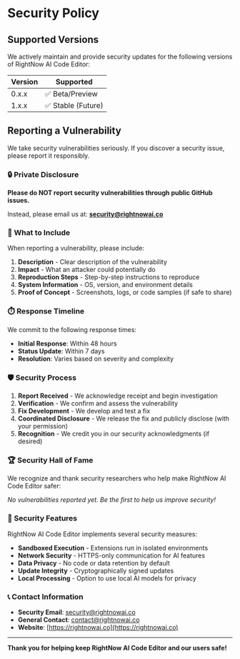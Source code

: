 # Security Policy

## Supported Versions

We actively maintain and provide security updates for the following versions of RightNow AI Code Editor:

| Version | Supported          |
| ------- | ------------------ |
| 0.x.x   | ✅ Beta/Preview    |
| 1.x.x   | ✅ Stable (Future) |

## Reporting a Vulnerability

We take security vulnerabilities seriously. If you discover a security issue, please report it responsibly.

### 🔒 Private Disclosure

**Please do NOT report security vulnerabilities through public GitHub issues.**

Instead, please email us at: **[security@rightnowai.co](mailto:security@rightnowai.co)**

### 📝 What to Include

When reporting a vulnerability, please include:

1. **Description** - Clear description of the vulnerability
2. **Impact** - What an attacker could potentially do
3. **Reproduction Steps** - Step-by-step instructions to reproduce
4. **System Information** - OS, version, and environment details
5. **Proof of Concept** - Screenshots, logs, or code samples (if safe to share)

### ⏱️ Response Timeline

We commit to the following response times:

- **Initial Response**: Within 48 hours
- **Status Update**: Within 7 days
- **Resolution**: Varies based on severity and complexity

### 🛡️ Security Process

1. **Report Received** - We acknowledge receipt and begin investigation
2. **Verification** - We confirm and assess the vulnerability 
3. **Fix Development** - We develop and test a fix
4. **Coordinated Disclosure** - We release the fix and publicly disclose (with your permission)
5. **Recognition** - We credit you in our security acknowledgments (if desired)

### 🏆 Security Hall of Fame

We recognize and thank security researchers who help make RightNow AI Code Editor safer:

*No vulnerabilities reported yet. Be the first to help us improve security!*

### 🔐 Security Features

RightNow AI Code Editor implements several security measures:

- **Sandboxed Execution** - Extensions run in isolated environments
- **Network Security** - HTTPS-only communication for AI features
- **Data Privacy** - No code or data retention by default
- **Update Integrity** - Cryptographically signed updates
- **Local Processing** - Option to use local AI models for privacy

### 📞 Contact Information

- **Security Email**: [security@rightnowai.co](mailto:security@rightnowai.co)
- **General Contact**: [contact@rightnowai.co](mailto:contact@rightnowai.co)
- **Website**: [https://rightnowai.co](https://rightnowai.co)

---

**Thank you for helping keep RightNow AI Code Editor and our users safe!**
